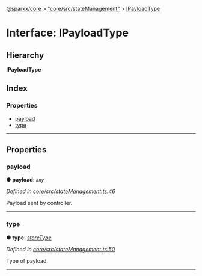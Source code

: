 [@sparkx/core](../README.md) > ["core/src/stateManagement"](../modules/_core_src_statemanagement_.md) > [IPayloadType](../interfaces/_core_src_statemanagement_.ipayloadtype.md)

# Interface: IPayloadType

## Hierarchy

**IPayloadType**

## Index

### Properties

* [payload](_core_src_statemanagement_.ipayloadtype.md#payload)
* [type](_core_src_statemanagement_.ipayloadtype.md#type)

---

## Properties

<a id="payload"></a>

###  payload

**● payload**: *`any`*

*Defined in [core/src/stateManagement.ts:46](https://github.com/pushkar8723/sparkx/blob/980f391/packages/core/src/stateManagement.ts#L46)*

Payload sent by controller.

___
<a id="type"></a>

###  type

**● type**: *[storeType](../enums/_core_src_statemanagement_.storetype.md)*

*Defined in [core/src/stateManagement.ts:50](https://github.com/pushkar8723/sparkx/blob/980f391/packages/core/src/stateManagement.ts#L50)*

Type of payload.

___


